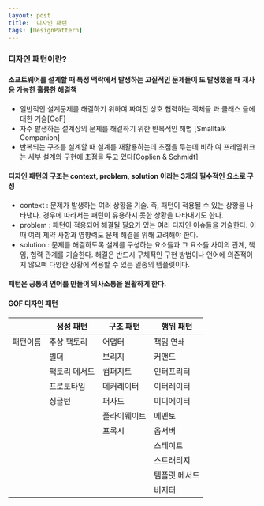 ```yaml
---
layout: post
title:  디자인 패턴
tags: [DesignPattern]
---
```


### 디자인 패턴이란?
#### 소프트웨어를 설계할 때 특정 맥락에서 발생하는 고질적인 문제들이 또 발생했을 때 재사용 가능한 훌륭한 해결책      


* 일반적인 설계문제를 해결하기 위하여 짜여진 상호 협력하는 객체들 과 클래스 들에 대한 기술[GoF]
* 자주 발생하는 설계상의 문제를 해결하기 위한 반복적인 해법 [Smalltalk Companion]
* 반복되는 구조를 설계할 때 설계를 재활용하는데 초점을 두는데 비하 여 프레임워크는 세부 설계와 구현에 초점을 두고 있다[Coplien & Schmidt]      


#### 디자인 패턴의 구조는 context, problem, solution 이라는 3개의 필수적인 요소로 구성   

* context : 문제가 발생하는 여러 상황을 기술. 즉, 패턴이 적용될 수 있는 상황을 나타낸다. 경우에 따라서는 패턴이 유용하지 못한 상황을 나타내기도 한다.
* problem : 패턴이 적용되어 해결될 필요가 있는 여러 디자인 이슈들을 기술한다. 이때 여러 제약 사항과 영향력도 문제 해결을 위해 고려해야 한다.
* solution : 문제를 해결하도록 설계를 구성하는 요소들과 그 요소들 사이의 관계, 책임, 협력 관계를 기술한다. 해결은 반드시 구체적인 구현 방법이나 언어에 의존적이지 않으며 다양한 상황에 적용할 수 있는 일종의 템플릿이다.

#### 패턴은 공통의 언어를 만들어 의사소통을 원활하게 한다.

#### GOF 디자인 패턴      

|          | 생성 패턴     | 구조 패턴    | 행위 패턴     |
|----------|---------------|--------------|---------------|
| 패턴이름 | 추상 팩토리   | 어댑터       | 책임 연쇄     |
|          | 빌더          | 브리지       | 커맨드        |
|          | 팩토리 메서드 | 컴퍼지트     | 인터프리터    |
|          | 프로토타입    | 데커레이터   | 이터레이터    |
|          | 싱글턴        | 퍼사드       | 미디에이터    |
|          |               | 플라이웨이트 | 메멘토        |
|          |               | 프록시       | 옵서버        |
|          |               |              | 스테이트      |
|          |               |              | 스트래티지    |
|          |               |              | 템플릿 메서드 |
|          |               |              | 비지터        |
